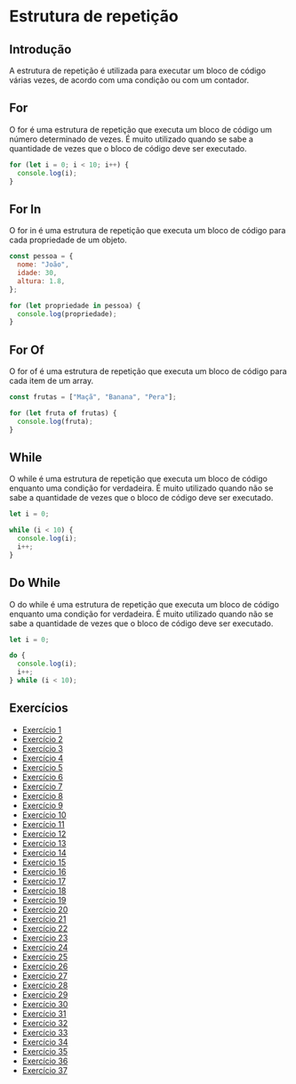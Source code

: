 # Estrutura de repetição

## Introdução

A estrutura de repetição é utilizada para executar um bloco de código várias vezes, de acordo com uma condição ou com um contador.

## For

O for é uma estrutura de repetição que executa um bloco de código um número determinado de vezes. É muito utilizado quando se sabe a quantidade de vezes que o bloco de código deve ser executado.

```javascript
for (let i = 0; i < 10; i++) {
  console.log(i);
}
```

## For In

O for in é uma estrutura de repetição que executa um bloco de código para cada propriedade de um objeto.

```javascript
const pessoa = {
  nome: "João",
  idade: 30,
  altura: 1.8,
};

for (let propriedade in pessoa) {
  console.log(propriedade);
}
```

## For Of

O for of é uma estrutura de repetição que executa um bloco de código para cada item de um array.

```javascript
const frutas = ["Maçã", "Banana", "Pera"];

for (let fruta of frutas) {
  console.log(fruta);
}
```

## While

O while é uma estrutura de repetição que executa um bloco de código enquanto uma condição for verdadeira. É muito utilizado quando não se sabe a quantidade de vezes que o bloco de código deve ser executado.

```javascript
let i = 0;

while (i < 10) {
  console.log(i);
  i++;
}
```

## Do While

O do while é uma estrutura de repetição que executa um bloco de código enquanto uma condição for verdadeira. É muito utilizado quando não se sabe a quantidade de vezes que o bloco de código deve ser executado.

```javascript
let i = 0;

do {
  console.log(i);
  i++;
} while (i < 10);
```

## Exercícios

- [Exercício 1](https://rafaelmachadobr.github.io/lista-exercicios-js/estruturaRepeticao/ex01/)
- [Exercício 2](https://rafaelmachadobr.github.io/lista-exercicios-js/estruturaRepeticao/ex02/)
- [Exercício 3](https://rafaelmachadobr.github.io/lista-exercicios-js/estruturaRepeticao/ex03/)
- [Exercício 4](https://rafaelmachadobr.github.io/lista-exercicios-js/estruturaRepeticao/ex04/)
- [Exercício 5](https://rafaelmachadobr.github.io/lista-exercicios-js/estruturaRepeticao/ex05/)
- [Exercício 6](https://rafaelmachadobr.github.io/lista-exercicios-js/estruturaRepeticao/ex06/)
- [Exercício 7](https://rafaelmachadobr.github.io/lista-exercicios-js/estruturaRepeticao/ex07/)
- [Exercício 8](https://rafaelmachadobr.github.io/lista-exercicios-js/estruturaRepeticao/ex08/)
- [Exercício 9](https://rafaelmachadobr.github.io/lista-exercicios-js/estruturaRepeticao/ex09/)
- [Exercício 10](https://rafaelmachadobr.github.io/lista-exercicios-js/estruturaRepeticao/ex10/)
- [Exercício 11](https://rafaelmachadobr.github.io/lista-exercicios-js/estruturaRepeticao/ex11/)
- [Exercício 12](https://rafaelmachadobr.github.io/lista-exercicios-js/estruturaRepeticao/ex12/)
- [Exercício 13](https://rafaelmachadobr.github.io/lista-exercicios-js/estruturaRepeticao/ex13/)
- [Exercício 14](https://rafaelmachadobr.github.io/lista-exercicios-js/estruturaRepeticao/ex14/)
- [Exercício 15](https://rafaelmachadobr.github.io/lista-exercicios-js/estruturaRepeticao/ex15/)
- [Exercício 16](https://rafaelmachadobr.github.io/lista-exercicios-js/estruturaRepeticao/ex16/)
- [Exercício 17](https://rafaelmachadobr.github.io/lista-exercicios-js/estruturaRepeticao/ex17/)
- [Exercício 18](https://rafaelmachadobr.github.io/lista-exercicios-js/estruturaRepeticao/ex18/)
- [Exercício 19](https://rafaelmachadobr.github.io/lista-exercicios-js/estruturaRepeticao/ex19/)
- [Exercício 20](https://rafaelmachadobr.github.io/lista-exercicios-js/estruturaRepeticao/ex20/)
- [Exercício 21](https://rafaelmachadobr.github.io/lista-exercicios-js/estruturaRepeticao/ex21/)
- [Exercício 22](https://rafaelmachadobr.github.io/lista-exercicios-js/estruturaRepeticao/ex22/)
- [Exercício 23](https://rafaelmachadobr.github.io/lista-exercicios-js/estruturaRepeticao/ex23/)
- [Exercício 24](https://rafaelmachadobr.github.io/lista-exercicios-js/estruturaRepeticao/ex24/)
- [Exercício 25](https://rafaelmachadobr.github.io/lista-exercicios-js/estruturaRepeticao/ex25/)
- [Exercício 26](https://rafaelmachadobr.github.io/lista-exercicios-js/estruturaRepeticao/ex26/)
- [Exercício 27](https://rafaelmachadobr.github.io/lista-exercicios-js/estruturaRepeticao/ex27/)
- [Exercício 28](https://rafaelmachadobr.github.io/lista-exercicios-js/estruturaRepeticao/ex28/)
- [Exercício 29](https://rafaelmachadobr.github.io/lista-exercicios-js/estruturaRepeticao/ex29/)
- [Exercício 30](https://rafaelmachadobr.github.io/lista-exercicios-js/estruturaRepeticao/ex30/)
- [Exercício 31](https://rafaelmachadobr.github.io/lista-exercicios-js/estruturaRepeticao/ex31/)
- [Exercício 32](https://rafaelmachadobr.github.io/lista-exercicios-js/estruturaRepeticao/ex32/)
- [Exercício 33](https://rafaelmachadobr.github.io/lista-exercicios-js/estruturaRepeticao/ex33/)
- [Exercício 34](https://rafaelmachadobr.github.io/lista-exercicios-js/estruturaRepeticao/ex34/)
- [Exercício 35](https://rafaelmachadobr.github.io/lista-exercicios-js/estruturaRepeticao/ex35/)
- [Exercício 36](https://rafaelmachadobr.github.io/lista-exercicios-js/estruturaRepeticao/ex36/)
- [Exercício 37](https://rafaelmachadobr.github.io/lista-exercicios-js/estruturaRepeticao/ex37/)
